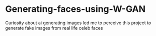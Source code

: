 # Generating-faces-using-W-GAN
Curiosity about ai generating images led me to perceive this project to generate fake images from real life celeb faces
